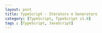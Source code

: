 ```yaml
---
layout: post
title: TypeScript - Iterators e Generators
category: [TypeScript, TypeScript v1.6]
tags : [TypeScript, JavaScript]
---
```

